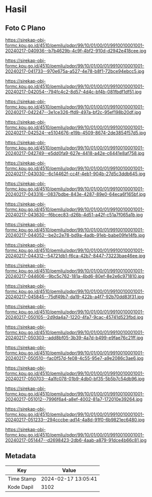 # Hasil

## Foto C Plano

https://sirekap-obj-formc.kpu.go.id/4510/pemilu/pdpr/99/10/01/00/01/9910010001001-20240217-040936--b7b4629b-4c9f-4bf2-910d-d2942e418cee.jpg

https://sirekap-obj-formc.kpu.go.id/4510/pemilu/pdpr/99/10/01/00/01/9910010001001-20240217-041733--970e675a-a527-4e78-b8f1-72bce94ebcc5.jpg

https://sirekap-obj-formc.kpu.go.id/4510/pemilu/pdpr/99/10/01/00/01/9910010001001-20240217-042054--794fc4c2-8d57-4d4c-bf4b-081fbdf1df51.jpg

https://sirekap-obj-formc.kpu.go.id/4510/pemilu/pdpr/99/10/01/00/01/9910010001001-20240217-042247--3e1ce326-ffd9-497a-bf2c-95ef198b20df.jpg

https://sirekap-obj-formc.kpu.go.id/4510/pemilu/pdpr/99/10/01/00/01/9910010001001-20240217-042524--e5104676-e19b-4509-8674-2de3854f57d5.jpg

https://sirekap-obj-formc.kpu.go.id/4510/pemilu/pdpr/99/10/01/00/01/9910010001001-20240217-042749--e5dd0fa9-627e-4418-a42e-c6441e8af758.jpg

https://sirekap-obj-formc.kpu.go.id/4510/pemilu/pdpr/99/10/01/00/01/9910010001001-20240217-043030--6c14462f-cc4f-4eb1-904b-27d5c3ddb645.jpg

https://sirekap-obj-formc.kpu.go.id/4510/pemilu/pdpr/99/10/01/00/01/9910010001001-20240217-043316--0837bdbe-843e-4287-89e0-64eca6f165bf.jpg

https://sirekap-obj-formc.kpu.go.id/4510/pemilu/pdpr/99/10/01/00/01/9910010001001-20240217-043630--f6bcec83-d26b-4d51-a42f-c51a7f065a1b.jpg

https://sirekap-obj-formc.kpu.go.id/4510/pemilu/pdpr/99/10/01/00/01/9910010001001-20240217-044052--be2c2e78-bd9a-4adb-91eb-babe09fe14fb.jpg

https://sirekap-obj-formc.kpu.go.id/4510/pemilu/pdpr/99/10/01/00/01/9910010001001-20240217-044312--54721db1-f6ca-42b7-8447-73223bae46ee.jpg

https://sirekap-obj-formc.kpu.go.id/4510/pemilu/pdpr/99/10/01/00/01/9910010001001-20240217-044606--9bc5c762-181a-4bd6-80ef-8e2e6c971810.jpg

https://sirekap-obj-formc.kpu.go.id/4510/pemilu/pdpr/99/10/01/00/01/9910010001001-20240217-045845--75df49b7-da19-422b-a4f7-92b70dd83f31.jpg

https://sirekap-obj-formc.kpu.go.id/4510/pemilu/pdpr/99/10/01/00/01/9910010001001-20240217-050105--2d9da4a7-1220-4fa7-9cac-45741d523fbd.jpg

https://sirekap-obj-formc.kpu.go.id/4510/pemilu/pdpr/99/10/01/00/01/9910010001001-20240217-050303--add8bf05-3b39-4a7d-b499-e9fae76c21ff.jpg

https://sirekap-obj-formc.kpu.go.id/4510/pemilu/pdpr/99/10/01/00/01/9910010001001-20240217-050510--fac0f57d-fe08-4c55-95e7-a9e2086c3ae6.jpg

https://sirekap-obj-formc.kpu.go.id/4510/pemilu/pdpr/99/10/01/00/01/9910010001001-20240217-050703--4a1fc078-01b9-4db0-bf35-5b5b7c54db96.jpg

https://sirekap-obj-formc.kpu.go.id/4510/pemilu/pdpr/99/10/01/00/01/9910010001001-20240217-051012--7996f6a4-a8ef-4002-81a7-172010e39264.jpg

https://sirekap-obj-formc.kpu.go.id/4510/pemilu/pdpr/99/10/01/00/01/9910010001001-20240217-051233--294cccbe-ad14-4a8d-91f0-6b9821ec6480.jpg

https://sirekap-obj-formc.kpu.go.id/4510/pemilu/pdpr/99/10/01/00/01/9910010001001-20240217-051447--d2698423-2db6-4aab-a879-91dce4b66c81.jpg


## Metadata

| Key        | Value               |
| ---------- | ------------------- |
| Time Stamp | 2024-02-17 13:05:41 |
| Kode Dapil | 3102                |



